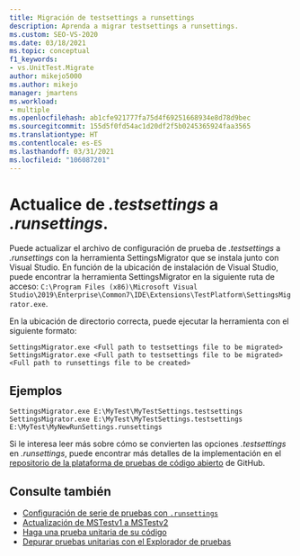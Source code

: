 ```yaml
---
title: Migración de testsettings a runsettings
description: Aprenda a migrar testsettings a runsettings.
ms.custom: SEO-VS-2020
ms.date: 03/18/2021
ms.topic: conceptual
f1_keywords:
- vs.UnitTest.Migrate
author: mikejo5000
ms.author: mikejo
manager: jmartens
ms.workload:
- multiple
ms.openlocfilehash: ab1cfe921777fa75d4f69251668934e8d78d9bec
ms.sourcegitcommit: 155d5f0fd54ac1d20df2f5b0245365924faa3565
ms.translationtype: HT
ms.contentlocale: es-ES
ms.lasthandoff: 03/31/2021
ms.locfileid: "106087201"
---
```

# <a name="upgrade-from--testsettings-to-runsettings"></a>Actualice de *.testsettings* a *.runsettings*.

Puede actualizar el archivo de configuración de prueba de *.testsettings* a *.runsettings* con la herramienta SettingsMigrator que se instala junto con Visual Studio. En función de la ubicación de instalación de Visual Studio, puede encontrar la herramienta SettingsMigrator en la siguiente ruta de acceso: `C:\Program Files (x86)\Microsoft Visual Studio\2019\Enterprise\Common7\IDE\Extensions\TestPlatform\SettingsMigrator.exe`.

En la ubicación de directorio correcta, puede ejecutar la herramienta con el siguiente formato:

```console
SettingsMigrator.exe <Full path to testsettings file to be migrated>
SettingsMigrator.exe <Full path to testsettings file to be migrated> <Full path to runsettings file to be created>
```

## <a name="examples"></a>Ejemplos
```console
SettingsMigrator.exe E:\MyTest\MyTestSettings.testsettings
SettingsMigrator.exe E:\MyTest\MyTestSettings.testsettings E:\MyTest\MyNewRunSettings.runsettings
```

Si le interesa leer más sobre cómo se convierten las opciones *.testsettings* en *.runsettings*, puede encontrar más detalles de la implementación en el [repositorio de la plataforma de pruebas de código abierto](https://github.com/microsoft/vstest-docs/blob/master/RFCs/0023-TestSettings-Deprecation.md#migration) de GitHub.

## <a name="see-also"></a>Consulte también

- [Configuración de serie de pruebas con `.runsettings`](../test/configure-unit-tests-by-using-a-dot-runsettings-file.md)
- [Actualización de MSTestv1 a MSTestv2](../test/mstest-update-to-mstestv2.md)
- [Haga una prueba unitaria de su código](../test/unit-test-your-code.md)
- [Depurar pruebas unitarias con el Explorador de pruebas](../test/debug-unit-tests-with-test-explorer.md)
